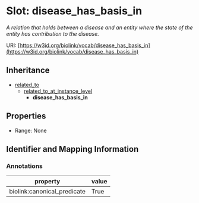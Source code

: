 # Slot: disease_has_basis_in
_A relation that holds between a disease and an entity where the state of the entity has contribution to the disease._


URI: [https://w3id.org/biolink/vocab/disease_has_basis_in](https://w3id.org/biolink/vocab/disease_has_basis_in)




## Inheritance

* [related_to](related_to.md)
    * [related_to_at_instance_level](related_to_at_instance_level.md)
        * **disease_has_basis_in**



## Properties

 * Range: None



## Identifier and Mapping Information





### Annotations

| property | value |
| --- | --- |
| biolink:canonical_predicate | True |


